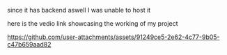  since it has backend aswell I was unable to host it 

 here is the vedio link showcasing the working of my project

 https://github.com/user-attachments/assets/91249ce5-2e62-4c77-9b05-c47b659aad82

